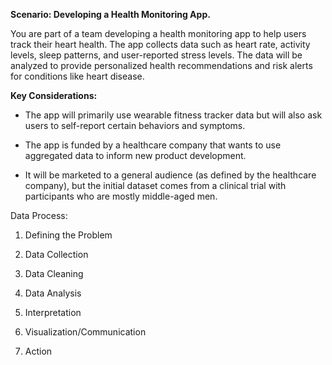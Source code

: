 **Scenario: Developing a Health Monitoring App.**

You are part of a team developing a health monitoring app to help users
track their heart health. The app collects data such as heart rate,
activity levels, sleep patterns, and user-reported stress levels. The
data will be analyzed to provide personalized health recommendations and
risk alerts for conditions like heart disease.

**Key Considerations:**

-   The app will primarily use wearable fitness tracker data but will
    also ask users to self-report certain behaviors and symptoms.

-   The app is funded by a healthcare company that wants to use
    aggregated data to inform new product development.

-   It will be marketed to a general audience (as defined by the
    healthcare company), but the initial dataset comes from a clinical
    trial with participants who are mostly middle-aged men.

Data Process:

1.  Defining the Problem

2.  Data Collection

3.  Data Cleaning

4.  Data Analysis

5.  Interpretation

6.  Visualization/Communication

7.  Action
